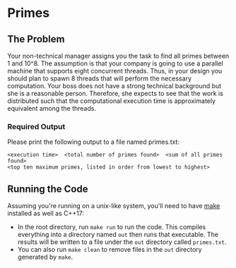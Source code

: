 # Primes

## The Problem
Your non-technical manager assigns you the task to find all primes between 1 and 10^8.  The assumption is that your company is going to use a parallel machine that supports eight concurrent threads. Thus, in your design you should plan to spawn 8 threads that will perform the necessary computation. Your boss does not have a strong technical background but she is a reasonable person. Therefore, she expects to see that the work is distributed such that the computational execution time is approximately equivalent among the threads.

### Required Output
Please print the following output to a file named primes.txt:

```
<execution time>  <total number of primes found>  <sum of all primes found>
<top ten maximum primes, listed in order from lowest to highest>
```

## Running the Code
Assuming you're running on a unix-like system, you'll need to have [make](https://www.gnu.org/software/make/) installed as well as C++17:

- In the root directory, run `make run` to run the code. This compiles everything into a directory named `out` then runs that executable. The results will be written to a file under the `out` directory called `primes.txt`.
- You can also run `make clean` to remove files in the `out` directory generated by `make`.
